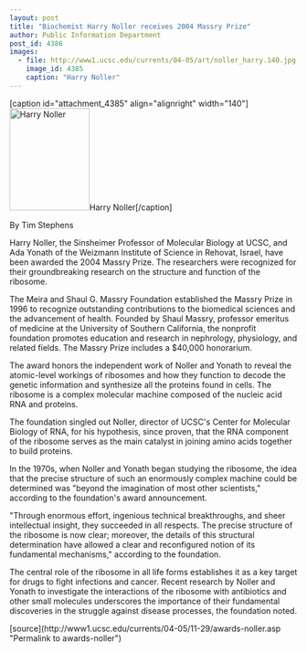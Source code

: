 ```yaml
---
layout: post
title: "Biochemist Harry Noller receives 2004 Massry Prize"
author: Public Information Department
post_id: 4386
images:
  - file: http://www1.ucsc.edu/currents/04-05/art/noller_harry.140.jpg
    image_id: 4385
    caption: "Harry Noller"
---
```


[caption id="attachment_4385" align="alignright" width="140"]<a href="http://localhost/mysite/wp-content/uploads/2004/11/noller_harry.140.jpg"><img class="size-full wp-image-4385" src="http://localhost/mysite/wp-content/uploads/2004/11/noller_harry.140.jpg" alt="Harry Noller" width="140" height="179" /></a>Harry Noller[/caption]
<a name="content" id="content"></a>
<p>
  By Tim Stephens
</p>
<p>
  Harry Noller, the Sinsheimer Professor of Molecular Biology at UCSC, and Ada Yonath of the Weizmann Institute of Science in Rehovat, Israel, have been awarded the 2004 Massry Prize. The researchers were recognized for their groundbreaking research on the structure and function of the ribosome.
</p>
<p>
  The Meira and Shaul G. Massry Foundation established the Massry Prize in 1996 to recognize outstanding contributions to the biomedical sciences and the advancement of health. Founded by Shaul Massry, professor emeritus of medicine at the University of Southern California, the nonprofit foundation promotes education and research in nephrology, physiology, and related fields. The Massry Prize includes a $40,000 honorarium.
</p>
<p>
  The award honors the independent work of Noller and Yonath to reveal the atomic-level workings of ribosomes and how they function to decode the genetic information and synthesize all the proteins found in cells. The ribosome is a complex molecular machine composed of the nucleic acid RNA and proteins.
</p>
<p>
  The foundation singled out Noller, director of UCSC's Center for Molecular Biology of RNA, for his hypothesis, since proven, that the RNA component of the ribosome serves as the main catalyst in joining amino acids together to build proteins.
</p>
<p>
  In the 1970s, when Noller and Yonath began studying the ribosome, the idea that the precise structure of such an enormously complex machine could be determined was "beyond the imagination of most other scientists," according to the foundation's award announcement.
</p>
<p>
  "Through enormous effort, ingenious technical breakthroughs, and sheer intellectual insight, they succeeded in all respects. The precise structure of the ribosome is now clear; moreover, the details of this structural determination have allowed a clear and reconfigured notion of its fundamental mechanisms," according to the foundation.
</p>
<p>
  The central role of the ribosome in all life forms establishes it as a key target for drugs to fight infections and cancer. Recent research by Noller and Yonath to investigate the interactions of the ribosome with antibiotics and other small molecules underscores the importance of their fundamental discoveries in the struggle against disease processes, the foundation noted.
</p>
[source](http://www1.ucsc.edu/currents/04-05/11-29/awards-noller.asp "Permalink to awards-noller")
